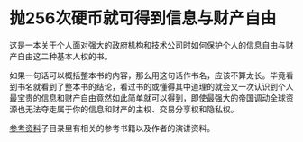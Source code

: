 # 抛256次硬币就可得到信息与财产自由

这是一本关于个人面对强大的政府机构和技术公司时如何保护个人的信息自由与财产自由这二种基本人权的书。

如果一句话可以概括整本书的内容，那么用这句话作书名，应该不算太长。毕竟看到书名就看到了整本书的结论，看过书的或懂得其中道理的就会又一次认识到个人最宝贵的信息和财产自由竟然如此简单就可以得到，即使最强大的帝国调动全球资源也无法夺走属于你的信息和财产的主权、交易分享权和隐私权。

[参考资料](./参考资料/)子目录里有相关的参考书籍以及作者的演讲资料。
